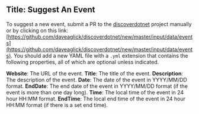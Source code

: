 Title: Suggest An Event
---
To suggest a new event, submit a PR to the [discoverdotnet](https://github.com/daveaglick/discoverdotnet) project manually or by clicking on this link: [https://github.com/daveaglick/discoverdotnet/new/master/input/data/events](https://github.com/daveaglick/discoverdotnet/new/master/input/data/events). You should add a new YAML file with a `.yml` extension that contains the following properties, all of which are optional unless indicated.

**Website**: The URL of the event.
**Title**: The title of the event.
**Description**: The description of the event.
**Date**: The date of the event in YYYY/MM/DD format.
**EndDate**: The end date of the event in YYYY/MM/DD format (if the event is more than one day long).
**Time**: The local time of the event in 24 hour HH:MM format.
**EndTime**: The local end time of the event in 24 hour HH:MM format (if there is a set end time).